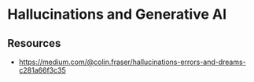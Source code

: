 # Hallucinations and Generative AI

## Resources
- https://medium.com/@colin.fraser/hallucinations-errors-and-dreams-c281a66f3c35
